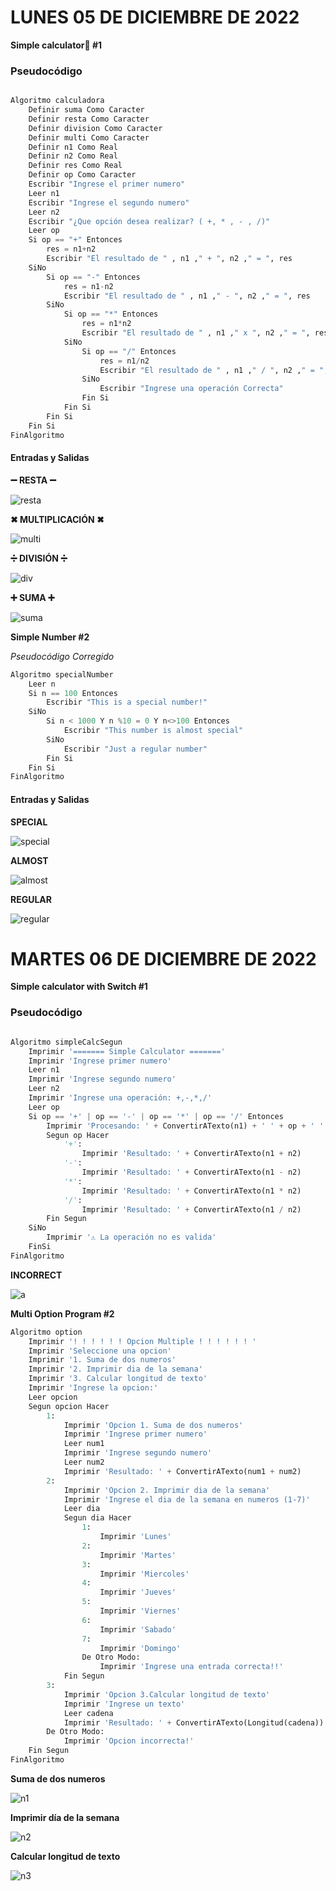 # LUNES 05 DE DICIEMBRE DE 2022
**Simple calculator📱 #1**

### Pseudocódigo
```python

Algoritmo calculadora
	Definir suma Como Caracter
	Definir resta Como Caracter
	Definir division Como Caracter
	Definir multi Como Caracter
	Definir n1 Como Real
	Definir n2 Como Real
	Definir res Como Real
	Definir op Como Caracter
	Escribir "Ingrese el primer numero"
	Leer n1
	Escribir "Ingrese el segundo numero"
	Leer n2
	Escribir "¿Que opción desea realizar? ( +, * , - , /)"
	Leer op
	Si op == "+" Entonces
		res = n1+n2
		Escribir "El resultado de " , n1 ," + ", n2 ," = ", res
	SiNo 
		Si op == "-" Entonces
			res = n1-n2
			Escribir "El resultado de " , n1 ," - ", n2 ," = ", res
		SiNo
			Si op == "*" Entonces
				res = n1*n2
				Escribir "El resultado de " , n1 ," x ", n2 ," = ", res
			SiNo
				Si op == "/" Entonces
					res = n1/n2
					Escribir "El resultado de " , n1 ," / ", n2 ," = ", res
				SiNo
					Escribir "Ingrese una operación Correcta"
				Fin Si
			Fin Si
		Fin Si
	Fin Si
FinAlgoritmo

```
#### Entradas y Salidas
**➖ RESTA ➖**

![resta](https://user-images.githubusercontent.com/78062925/205770032-059fe5fd-af40-4626-80b6-12f20680bba6.png)

**✖ MULTIPLICACIÓN ✖**

![multi](https://user-images.githubusercontent.com/78062925/205770033-cb6dcbe7-dd33-45a6-8aff-6e843b426561.png)

**➗ DIVISIÓN ➗**

![div](https://user-images.githubusercontent.com/78062925/205770034-509d53b2-8868-4477-a210-80f8c6781707.png)

**➕ SUMA ➕**

![suma](https://user-images.githubusercontent.com/78062925/205770036-3d901097-80c5-4bf4-b531-0e9fc2162dd0.png)


**Simple Number #2**

*Pseudocódigo Corregido*

```python
Algoritmo specialNumber
	Leer n
	Si n == 100 Entonces
		Escribir "This is a special number!"
	SiNo
		Si n < 1000 Y n %10 = 0 Y n<>100 Entonces
			Escribir "This number is almost special"
		SiNo
			Escribir "Just a regular number"
		Fin Si
	Fin Si
FinAlgoritmo

```
#### Entradas y Salidas
**SPECIAL**

![special](https://user-images.githubusercontent.com/78062925/205776044-b4080ed4-9214-4121-acc7-bca065637546.png)

**ALMOST**

![almost](https://user-images.githubusercontent.com/78062925/205776045-7129ce8d-d537-46c4-bb70-c09e566dd87c.png)

**REGULAR**

![regular](https://user-images.githubusercontent.com/78062925/205776046-29996009-3c13-484b-b3f9-f8ef5f722549.png)


# MARTES 06 DE DICIEMBRE DE 2022
**Simple calculator with Switch #1**
### Pseudocódigo
```python

Algoritmo simpleCalcSegun
	Imprimir '======= Simple Calculator ======='
	Imprimir 'Ingrese primer numero'
	Leer n1
	Imprimir 'Ingrese segundo numero'
	Leer n2
	Imprimir 'Ingrese una operación: +,-,*,/'
	Leer op
	Si op == '+' | op == '-' | op == '*' | op == '/' Entonces
		Imprimir 'Procesando: ' + ConvertirATexto(n1) + ' ' + op + ' ' + ConvertirATexto(n2)
		Segun op Hacer
			'+':
				Imprimir 'Resultado: ' + ConvertirATexto(n1 + n2)
			'-':
				Imprimir 'Resultado: ' + ConvertirATexto(n1 - n2)
			'*':
				Imprimir 'Resultado: ' + ConvertirATexto(n1 * n2)
			'/':
				Imprimir 'Resultado: ' + ConvertirATexto(n1 / n2)
		Fin Segun
	SiNo
		Imprimir '⚠️ La operación no es valida'
	FinSi
FinAlgoritmo

```

**INCORRECT**

![a](https://user-images.githubusercontent.com/78062925/206828034-89b49648-3ffe-4fb6-b81a-dbc6cde71609.png)

**Multi Option Program #2**

```python
Algoritmo option
	Imprimir '! ! ! ! ! ! Opcion Multiple ! ! ! ! ! ! '
	Imprimir 'Seleccione una opcion'
	Imprimir '1. Suma de dos numeros'
	Imprimir '2. Imprimir dia de la semana'
	Imprimir '3. Calcular longitud de texto'
	Imprimir 'Ingrese la opcion:'
	Leer opcion
	Segun opcion Hacer
		1:
			Imprimir 'Opcion 1. Suma de dos numeros'
			Imprimir 'Ingrese primer numero'
			Leer num1
			Imprimir 'Ingrese segundo numero'
			Leer num2
			Imprimir 'Resultado: ' + ConvertirATexto(num1 + num2)
		2:
			Imprimir 'Opcion 2. Imprimir dia de la semana'
			Imprimir 'Ingrese el dia de la semana en numeros (1-7)'
			Leer dia
			Segun dia Hacer
				1:
					Imprimir 'Lunes'
				2:
					Imprimir 'Martes'
				3:
					Imprimir 'Miercoles'
				4:
					Imprimir 'Jueves'
				5:
					Imprimir 'Viernes'
				6:
					Imprimir 'Sabado'
				7:
					Imprimir 'Domingo'
				De Otro Modo:
					Imprimir 'Ingrese una entrada correcta!!'
			Fin Segun
		3:
			Imprimir 'Opcion 3.Calcular longitud de texto'
			Imprimir 'Ingrese un texto'
			Leer cadena
			Imprimir 'Resultado: ' + ConvertirATexto(Longitud(cadena))
		De Otro Modo:
			Imprimir 'Opcion incorrecta!'
	Fin Segun
FinAlgoritmo
```

**Suma de dos numeros**

![n1](https://user-images.githubusercontent.com/78062925/206828271-68fd2ff8-7f24-47fd-bd1d-8d8c3b9f35ff.png)


**Imprimir día de la semana**

![n2](https://user-images.githubusercontent.com/78062925/206828277-0ea1aaee-fb01-4647-b85a-7b6d305cce19.png)


**Calcular longitud de texto**

![n3](https://user-images.githubusercontent.com/78062925/206828272-b0b6e841-af34-4de9-b4fd-4adeee3aafb6.png)
